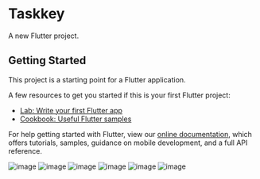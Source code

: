 # Taskkey

A new Flutter project.

## Getting Started

This project is a starting point for a Flutter application.

A few resources to get you started if this is your first Flutter project:

- [Lab: Write your first Flutter app](https://flutter.dev/docs/get-started/codelab)
- [Cookbook: Useful Flutter samples](https://flutter.dev/docs/cookbook)

For help getting started with Flutter, view our
[online documentation](https://flutter.dev/docs), which offers tutorials,
samples, guidance on mobile development, and a full API reference.

![image](https://user-images.githubusercontent.com/56089916/148292851-77a3c289-4f4e-467a-9451-968cfe8cc830.png)
![image](https://user-images.githubusercontent.com/56089916/148292853-ee9af41f-3da1-484d-8f0a-c202854739ba.png)
![image](https://user-images.githubusercontent.com/56089916/148292902-a57200fb-792b-41bc-a105-ec7e8fdc57e5.png)
![image](https://user-images.githubusercontent.com/56089916/148292908-d1172966-131f-4e11-a8fd-0d04d7009929.png)
![image](https://user-images.githubusercontent.com/56089916/148292924-286488a4-9a56-48f5-9196-d46628572a21.png)
![image](https://user-images.githubusercontent.com/56089916/148292989-331de8b3-a57e-4b95-aa72-c2869dfe4e98.png)


